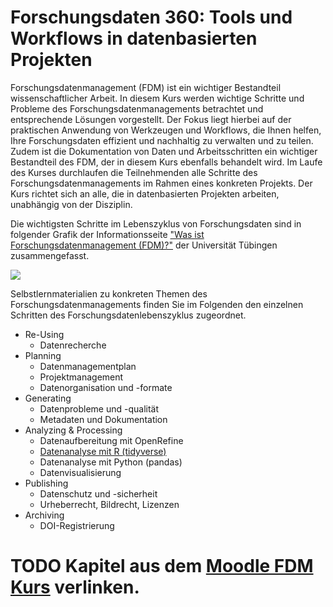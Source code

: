 # Forschungsdaten 360: Tools und Workflows in datenbasierten Projekten

Forschungsdatenmanagement (FDM) ist ein wichtiger Bestandteil wissenschaftlicher Arbeit. 
In diesem Kurs werden wichtige Schritte und Probleme des Forschungsdatenmanagements betrachtet und entsprechende Lösungen vorgestellt.
Der Fokus liegt hierbei auf der praktischen Anwendung von Werkzeugen und Workflows, die Ihnen helfen, Ihre Forschungsdaten effizient und nachhaltig zu verwalten und zu teilen.
Zudem ist die Dokumentation von Daten und Arbeitsschritten ein wichtiger Bestandteil des FDM, der in diesem Kurs ebenfalls behandelt wird.
Im Laufe des Kurses durchlaufen die Teilnehmenden alle Schritte des Forschungsdatenmanagements im Rahmen eines konkreten Projekts.
Der Kurs richtet sich an alle, die in datenbasierten Projekten arbeiten, unabhängig von der Disziplin.

Die wichtigsten Schritte im Lebenszyklus von Forschungsdaten sind in folgender Grafik der Informationsseite ["Was ist Forschungsdatenmanagement (FDM)?"](https://uni-tuebingen.de/de/240762) der Universität Tübingen zusammengefasst.

![](https://uni-tuebingen.de/fileadmin/_processed_/6/b/csm_FDM_Lebenszyklus_d1353825c4.png)


Selbstlernmaterialien zu konkreten Themen des Forschungsdatenmanagements finden Sie im Folgenden den einzelnen Schritten des Forschungsdatenlebenszyklus zugeordnet.

- Re-Using
  - Datenrecherche
- Planning
  - Datenmanagementplan
  - Projektmanagement
  - Datenorganisation und -formate
- Generating
  - Datenprobleme und -qualität
  - Metadaten und Dokumentation
- Analyzing & Processing
  - Datenaufbereitung mit OpenRefine
  - [Datenanalyse mit R (tidyverse)](R-tidyverse)
  - Datenanalyse mit Python (pandas)
  - Datenvisualisierung
- Publishing
  - Datenschutz und -sicherheit
  - Urheberrecht, Bildrecht, Lizenzen
- Archiving
  - DOI-Registrierung

# TODO Kapitel aus dem [Moodle FDM Kurs](https://moodlepro.zdv.uni-tuebingen.de/course/view.php?id=12) verlinken.

